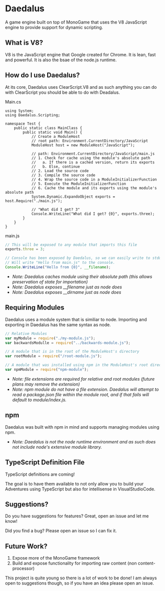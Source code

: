 # Daedalus
A game engine built on top of MonoGame that uses the V8 JavaScript engine to provide support for dynamic scripting.

## What is V8?

V8 is the JavaScript engine that Google created for Chrome. It is lean, fast and powerful. It is also the bsae of the node.js runtime.

## How do I use Daedalus?

At its core, Daedalus uses ClearScript.V8 and as such anything you can do with ClearScript you should be able to do with Deadalus.

Main.cs
```CSharp
using System;
using Daedalus.Scripting;

namespace Test {
    public static class MainClass {
        public static void Main() {
            // Create a ModuleHost
            // root path: Environment.CurrentDirectory/JavaScript
            ModuleHost host = new ModuleHost("JavaScript");

            // path: Environment.CurrentDirectory/JavaScript/main.js
            // 1. Check for cache using the module's absolute path
            //   a. If there is a cached version, return its exports
            //   b. Else, continue
            // 2. Load the source code
            // 3. Compile the source code
            // 4. Wrap the source code in a ModuleInitializerFunction 
            // 5. Execute the ModuleInitializerFunction
            // 6. Cache the module and its exports using the module's absolute path
            System.Dynamic.ExpandoObject exports = host.Require("./main.js");

            // "What did I get? 3"
            Console.WriteLine("What did I get? {0}", exports.three);
        }
    }
}
```

main.js

```JavaScript
// This will be exposed to any module that imports this file
exports.three = 3;

// Console has been exposed by Daedalus, so we can easily write to stdout.
// Will write "Hello from main.js" to the console.
Console.WriteLine("Hello from {0}", __filename);
```

- *Note: Daedalus caches module using their absolute path (this allows preservation of state for importation)*
- *Note: Daedalus exposes __filename just as node does*
- *Note: Daedalus exposes __dirname just as node does*

## Requiring Modules

Daedalus uses a module system that is similiar to node. Importing and exporting in Daedalus has the same syntax as node.

```JavaScript
// Relative Modules
var myModule = require("./my-module.js");
var backwardsModulle = require("../backwards-module.js");

// A module that is in the root of the ModuleHost's directory
var rootModule = require("/root-module.js");

// A module that was installed using npm in the ModuleHost's root directory.
var npmModule = require("npm-module");
```

- *Note: file extensions are required for relative and root modules (future plans may remove the extension)*
- *Note: npm module do not have a file extension. Daedalus will attempt to read a package.json file within the module root, and if that fails will default to module/index.js.*

## npm

Daedalus was built with npm in mind and supports managing modules using npm.

- *Note: Daedalus is not the node runtime environment and as such does not include node's extensive module library.*

## TypeScript Definition File

TypeScript definitions are coming!

The goal is to have them available to not only allow you to build your Adventures using TypeScript but also for intellisense in VisualStudioCode.

## Suggestions?

Do you have suggestions for features? Great, open an issue and let me know!

Did you find a bug? Please open an issue so I can fix it.

## Future Work?

1. Expose more of the MonoGame framework
2. Build and expose functionality for importing raw content (non content-processor)

This project is quite young so there is a lot of work to be done! I am always open to suggestions though, so if you have an idea please open an issue.